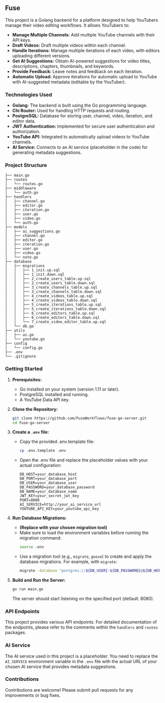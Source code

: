 ## Fuse

This project is a Golang backend for a platform designed to help YouTubers manage their video editing workflows. It allows YouTubers to:

- **Manage Multiple Channels:** Add multiple YouTube channels with their API keys.
- **Draft Videos:** Draft multiple videos within each channel.
- **Handle Iterations:** Manage multiple iterations of each video, with editors uploading different versions.
- **Get AI Suggestions:** Obtain AI-powered suggestions for video titles, descriptions, chapters, thumbnails, and keywords.
- **Provide Feedback:** Leave notes and feedback on each iteration.
- **Automatic Upload:** Approve iterations for automatic upload to YouTube with AI-suggested metadata (editable by the YouTuber).

### Technologies Used

- **Golang:** The backend is built using the Go programming language.
- **Chi Router:** Used for handling HTTP requests and routing.
- **PostgreSQL:** Database for storing user, channel, video, iteration, and editor data.
- **JWT Authentication:** Implemented for secure user authentication and authorization.
- **YouTube API:** Integrated to automatically upload videos to YouTube channels.
- **AI Service:** Connects to an AI service (placeholder in the code) for generating metadata suggestions.

### Project Structure

```
├── main.go
├── routes
│   └── routes.go
├── middleware
│   └── auth.go
├── handlers
│   ├── channel.go
│   ├── editor.go
│   ├── iteration.go
│   ├── user.go
│   ├── video.go
│   └── auth.go
├── models
│   ├── ai_suggestions.go
│   ├── channel.go
│   ├── editor.go
│   ├── iteration.go
│   ├── user.go
│   ├── video.go
│   └── note.go
├── database
│   ├── migrations
│   │   ├── 1_init.up.sql
│   │   ├── 1_init.down.sql
│   │   ├── 2_create_users_table.up.sql
│   │   ├── 2_create_users_table.down.sql
│   │   ├── 3_create_channels_table.up.sql
│   │   ├── 3_create_channels_table.down.sql
│   │   ├── 4_create_videos_table.up.sql
│   │   ├── 4_create_videos_table.down.sql
│   │   ├── 5_create_iterations_table.up.sql
│   │   ├── 5_create_iterations_table.down.sql
│   │   ├── 6_create_editors_table.up.sql
│   │   ├── 6_create_editors_table.down.sql
│   │   └── 7_create_video_editor_table.up.sql
│   └── db.go
├── utils
│   ├── ai.go
│   └── youtube.go
├── config
│   └── config.go
├── .env
└── .gitignore
```

### Getting Started

1. **Prerequisites:**

   - Go installed on your system (version 1.11 or later).
   - PostgreSQL installed and running.
   - A YouTube Data API key.

2. **Clone the Repository:**

   ```bash
   git clone https://github.com/FuseWorkflows/fuse-go-server.git
   cd fuse-go-server
   ```

3. **Create a `.env` file:**

   - Copy the provided .env.template file:

     ```bash
     cp .env.template .env
     ```

   - Open the .env file and replace the placeholder values with your actual configuration:
     ```
     DB_HOST=your_database_host
     DB_PORT=your_database_port
     DB_USER=your_database_user
     DB_PASSWORD=your_database_password
     DB_NAME=your_database_name
     JWT_KEY=your_secret_jwt_key
     PORT=8080
     AI_SERVICE=http://your_ai_service_url
     YOUTUBE_API_KEY=your_youtube_api_key
     ```

4. **Run Database Migrations:**

   - **(Replace with your chosen migration tool)**
   - Make sure to load the environment variables before running the migration command:
     ```bash
     source .env
     ```
   - Use a migration tool (e.g., `migrate`, `goose`) to create and apply the database migrations. For example, with `migrate`:
     ```bash
     migrate -database "postgres://${DB_USER}:${DB_PASSWORD}@${DB_HOST}:${DB_PORT}/${DB_NAME}?sslmode=disable" -path database/migrations up
     ```

5. **Build and Run the Server:**
   ```bash
   go run main.go
   ```
   The server should start listening on the specified port (default: 8080).

### API Endpoints

This project provides various API endpoints. For detailed documentation of the endpoints, please refer to the comments within the `handlers` and `routes` packages.

### AI Service

The AI service used in this project is a placeholder. You need to replace the `AI_SERVICE` environment variable in the `.env` file with the actual URL of your chosen AI service that provides metadata suggestions.

### Contributions

Contributions are welcome! Please submit pull requests for any improvements or bug fixes.

<!-- ### License -->

<!-- This project is licensed under the [MIT License](LICENSE). -->
